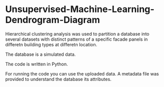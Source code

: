 # Unsupervised-Machine-Learning-Dendrogram-Diagram

Hierarchical clustering analysis was used to partition a database into several datasets with distinct patterns of a specific facade panels in differetn building types at differetn location. 

The database is a simulated data. 

The code is written in Python.

For running the code you can use the uploaded data. A metadata file was provided to understand the database its attributes.
